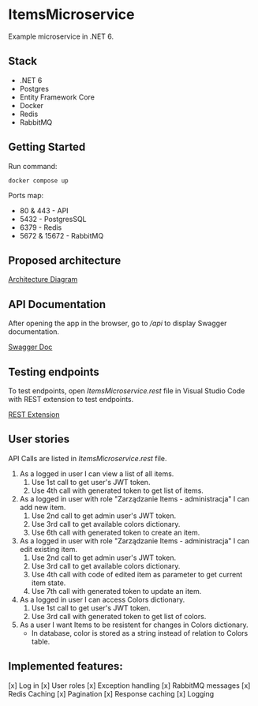# ItemsMicroservice

Example microservice in .NET 6.

## Stack

* .NET 6
* Postgres
* Entity Framework Core
* Docker
* Redis
* RabbitMQ

## Getting Started

Run command:

```console
docker compose up
```

Ports map:
* 80 & 443 - API
* 5432 - PostgresSQL
* 6379 - Redis
* 5672 & 15672 - RabbitMQ

## Proposed architecture

[Architecture Diagram](assets/architecture.png)

## API Documentation

After opening the app in the browser, go to */api* to display Swagger documentation.

[Swagger Doc](assets/swagger.png)

## Testing endpoints

To test endpoints, open *ItemsMicroservice.rest* file in Visual Studio Code with REST extension to test endpoints.

[REST Extension](assets/REST-extension.png)

## User stories

API Calls are listed in *ItemsMicroservice.rest* file.

1. As a logged in user I can view a list of all items.
   1. Use 1st call to get user's JWT token.
   2. Use 4th call with generated token to get list of items.
2. As a logged in user with role "Zarządzanie Items - administracja" I can add new item.
   1. Use 2nd call to get admin user's JWT token.
   2. Use 3rd call to get available colors dictionary.
   3. Use 6th call with generated token to create an item.
3. As a logged in user with role "Zarządzanie Items - administracja" I can edit existing item.
   1. Use 2nd call to get admin user's JWT token.
   2. Use 3rd call to get available colors dictionary.
   3. Use 4th call with code of edited item as parameter to get current item state.
   4. Use 7th call with generated token to update an item.
4. As a logged in user I can access Colors dictionary.
   1. Use 1st call to get user's JWT token.
   2. Use 3rd call with generated token to get list of colors. 
5. As a user I want Items to be resistent for changes in Colors dictionary.
   * In database, color is stored as a string instead of relation to Colors table.

## Implemented features:

[x] Log in
[x] User roles
[x] Exception handling
[x] RabbitMQ messages
[x] Redis Caching
[x] Pagination
[x] Response caching
[x] Logging